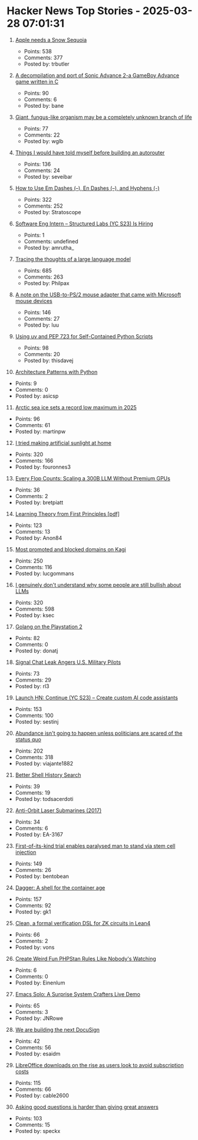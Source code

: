 # Hacker News Top Stories - 2025-03-28 07:01:31

1. [Apple needs a Snow Sequoia](https://reviews.ofb.biz/safari/article/1300.html)
   - Points: 538
   - Comments: 377
   - Posted by: trbutler

2. [A decompilation and port of Sonic Advance 2-a GameBoy Advance game written in C](https://github.com/SAT-R/sa2)
   - Points: 90
   - Comments: 6
   - Posted by: bane

3. [Giant, fungus-like organism may be a completely unknown branch of life](https://www.livescience.com/animals/giant-fungus-like-organism-may-be-a-completely-unknown-branch-of-life)
   - Points: 77
   - Comments: 22
   - Posted by: wglb

4. [Things I would have told myself before building an autorouter](https://blog.autorouting.com/p/13-things-i-would-have-told-myself)
   - Points: 136
   - Comments: 24
   - Posted by: seveibar

5. [How to Use Em Dashes (–), En Dashes (–), and Hyphens (-)](https://www.merriam-webster.com/grammar/em-dash-en-dash-how-to-use)
   - Points: 322
   - Comments: 252
   - Posted by: Stratoscope

6. [Software Eng Intern – Structured Labs (YC S23) Is Hiring](https://www.ycombinator.com/companies/structured-labs/jobs/MWU8Ws3-software-engineer-intern)
   - Points: 1
   - Comments: undefined
   - Posted by: amrutha_

7. [Tracing the thoughts of a large language model](https://www.anthropic.com/research/tracing-thoughts-language-model)
   - Points: 685
   - Comments: 263
   - Posted by: Philpax

8. [A note on the USB-to-PS/2 mouse adapter that came with Microsoft mouse devices](https://devblogs.microsoft.com/oldnewthing/20250325-00/?p=110993)
   - Points: 146
   - Comments: 27
   - Posted by: luu

9. [Using uv and PEP 723 for Self-Contained Python Scripts](https://thisdavej.com/share-python-scripts-like-a-pro-uv-and-pep-723-for-easy-deployment/)
   - Points: 98
   - Comments: 20
   - Posted by: thisdavej

10. [Architecture Patterns with Python](https://www.cosmicpython.com/book/preface.html)
   - Points: 9
   - Comments: 0
   - Posted by: asicsp

11. [Arctic sea ice sets a record low maximum in 2025](https://nsidc.org/sea-ice-today/analyses/arctic-sea-ice-sets-record-low-maximum-2025)
   - Points: 96
   - Comments: 61
   - Posted by: martinpw

12. [I tried making artificial sunlight at home](https://victorpoughon.fr/i-tried-making-artificial-sunlight-at-home/)
   - Points: 320
   - Comments: 166
   - Posted by: fouronnes3

13. [Every Flop Counts: Scaling a 300B LLM Without Premium GPUs](https://arxiv.org/abs/2503.05139)
   - Points: 36
   - Comments: 2
   - Posted by: bretpiatt

14. [Learning Theory from First Principles [pdf]](https://www.di.ens.fr/~fbach/ltfp_book.pdf)
   - Points: 123
   - Comments: 13
   - Posted by: Anon84

15. [Most promoted and blocked domains on Kagi](https://kagi.com/stats?stat=leaderboard)
   - Points: 250
   - Comments: 116
   - Posted by: lucgommans

16. [I genuinely don't understand why some people are still bullish about LLMs](https://twitter.com/skdh/status/1905132853672784121)
   - Points: 320
   - Comments: 598
   - Posted by: ksec

17. [Golang on the Playstation 2](https://rgsilva.com/blog/ps2-go-part-1/)
   - Points: 82
   - Comments: 0
   - Posted by: donatj

18. [Signal Chat Leak Angers U.S. Military Pilots](https://www.nytimes.com/2025/03/27/us/politics/pilots-signal-leak.html)
   - Points: 73
   - Comments: 29
   - Posted by: rl3

19. [Launch HN: Continue (YC S23) – Create custom AI code assistants](https://hub.continue.dev/explore/assistants)
   - Points: 153
   - Comments: 100
   - Posted by: sestinj

20. [Abundance isn't going to happen unless politicians are scared of the status quo](https://inpractice.yimbyaction.org/p/abundance-isnt-going-to-happen-unless)
   - Points: 202
   - Comments: 318
   - Posted by: viajante1882

21. [Better Shell History Search](https://tratt.net/laurie/blog/2025/better_shell_history_search.html)
   - Points: 39
   - Comments: 19
   - Posted by: todsacerdoti

22. [Anti-Orbit Laser Submarines (2017)](http://toughsf.blogspot.com/2017/10/anti-orbit-laser-submarines.html)
   - Points: 34
   - Comments: 6
   - Posted by: EA-3167

23. [First-of-its-kind trial enables paralysed man to stand via stem cell injection](https://www.nature.com/articles/d41586-025-00863-0?linkId=13622861)
   - Points: 149
   - Comments: 26
   - Posted by: bentobean

24. [Dagger: A shell for the container age](https://dagger.io/blog/dagger-shell)
   - Points: 157
   - Comments: 92
   - Posted by: gk1

25. [Clean, a formal verification DSL for ZK circuits in Lean4](https://blog.zksecurity.xyz/posts/clean/)
   - Points: 66
   - Comments: 2
   - Posted by: vons

26. [Create Weird Fun PHPStan Rules Like Nobody's Watching](https://tomasvotruba.com/blog/create-weird-fun-phpstan-rules/)
   - Points: 6
   - Comments: 0
   - Posted by: Einenlum

27. [Emacs Solo: A Surprise System Crafters Live Demo](https://www.rahuljuliato.com/posts/emacs-solo-demo)
   - Points: 65
   - Comments: 3
   - Posted by: JNRowe

28. [We are building the next DocuSign](https://sgnly.com)
   - Points: 42
   - Comments: 56
   - Posted by: esaidm

29. [LibreOffice downloads on the rise as users look to avoid subscription costs](https://www.computerworld.com/article/3840480/libreoffice-downloads-on-the-rise-as-users-look-to-avoid-subscription-costs.html)
   - Points: 115
   - Comments: 66
   - Posted by: cable2600

30. [Asking good questions is harder than giving great answers](https://newsletter.dancohen.org/archive/asking-good-questions-is-harder-than-giving-great-answers/)
   - Points: 103
   - Comments: 15
   - Posted by: speckx

